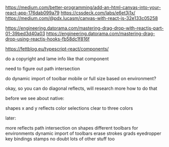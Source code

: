 https://medium.com/better-programming/add-an-html-canvas-into-your-react-app-176dab099a79
https://cssdeck.com/labs/e6et3j1x/
https://medium.com/@pdx.lucasm/canvas-with-react-js-32e133c05258

https://engineering.datorama.com/mastering-drag-drop-with-reactjs-part-01-39bed3d40a03
https://engineering.datorama.com/mastering-drag-drop-using-reactjs-hooks-fb58dc1f816f

https://fettblog.eu/typescript-react/components/

do a copyright and lame info like that component

need to figure out path intersection

do dynamic import of toolbar mobile or full size based on environment?

okay, so you can do diagonal reflects, will research more how to do that

before we see about native:

shapes
x and y reflects
color selections
clear to three colors

later:

more reflects
path intersection on shapes
different toolbars for environments
dynamic import of toolbars
erase
strokes
grads
eyedropper
key bindings
stamps
no doubt lots of other stuff too
